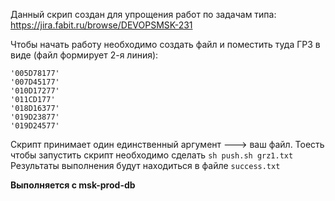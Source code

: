 Данный скрип создан для упрощения работ по задачам типа: https://jira.fabit.ru/browse/DEVOPSMSK-231 <br />

Чтобы начать работу необходимо создать файл и поместить туда ГРЗ в виде (файл формирует 2-я линия):
```
'005D78177'
'007D45177'
'010D17277'
'011CD177'
'018D16377'
'019D23877'
'019D24577'
```
Скрипт принимает один единственный аргумент ---> ваш файл. Тоесть чтобы запустить скрипт необходимо сделать ```sh push.sh grz1.txt```<br />
Результаты выполнения будут находиться в файле ```success.txt``` <br />

**Выполняется с msk-prod-db**

